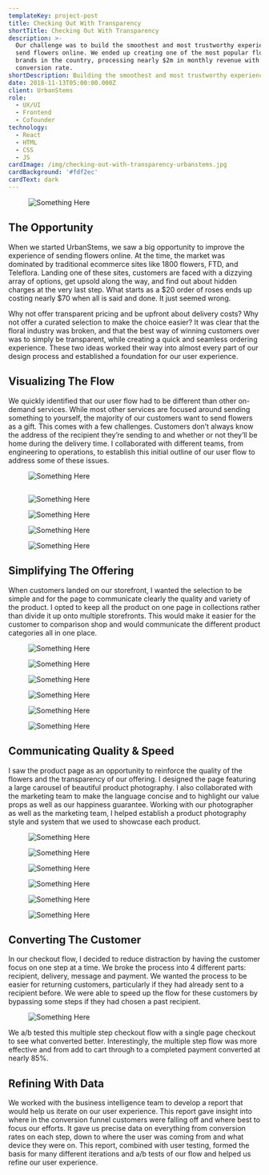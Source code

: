 ```yaml
---
templateKey: project-post
title: Checking Out With Transparency
shortTitle: Checking Out With Transparency
description: >-
  Our challenge was to build the smoothest and most trustworthy experience to
  send flowers online. We ended up creating one of the most popular floral
  brands in the country, processing nearly $2m in monthly revenue with a 12%
  conversion rate.
shortDescription: Building the smoothest and most trustworthy experience to send flowers online.
date: 2018-11-13T05:00:00.000Z
client: UrbanStems
role:
  - UX/UI
  - Frontend
  - Cofounder
technology:
  - React
  - HTML
  - CSS
  - JS
cardImage: /img/checking-out-with-transparency-urbanstems.jpg
cardBackground: '#fdf2ec'
cardText: dark
---
```

<figure>

![Something Here](/img/checkout-transparency-1.jpg)

</figure>

## The Opportunity

When we started UrbanStems, we saw a big opportunity to improve the experience of sending flowers online. At the time, the market was dominated by traditional ecommerce sites like 1800 flowers, FTD, and Teleflora. Landing one of these sites, customers are faced with a dizzying array of options, get upsold along the way, and find out about hidden charges at the very last step. What starts as a $20 order of roses ends up costing nearly $70 when all is said and done. It just seemed wrong.

Why not offer transparent pricing and be upfront about delivery costs? Why not offer a curated selection to make the choice easier? It was clear that the floral industry was broken, and that the best way of winning customers over was to simply be transparent, while creating a quick and seamless ordering experience. These two ideas worked their way into almost every part of our design process and established a foundation for our user experience.

## Visualizing The Flow

We quickly identified that our user flow had to be different than other on-demand services. While most other services are focused around sending something to yourself, the majority of our customers want to send flowers as a gift. This comes with a few challenges. Customers don’t always know the address of the recipient they’re sending to and whether or not they’ll be home during the delivery time. I collaborated with different teams, from engineering to operations, to establish this initial outline of our user flow to address some of these issues.

<figure>

![Something Here](/img/urbanstems-conversion-flow.png)

</figure>

## 

<figure>

![Something Here](/img/urbanstems-homepage-wireframe.jpg)

![Something Here](/img/urbanstems-productpage-sketch.jpg)

</figure>
<figure>

![Something Here](/img/urbanstems-homepage-mobile.jpg)

![Something Here](/img/urbanstems-homepage-desktop.jpg)

</figure>

## Simplifying The Offering

When customers landed on our storefront, I wanted the selection to be simple and for the page to communicate clearly the quality and variety of the product. I opted to keep all the product on one page in collections rather than divide it up onto multiple storefronts. This would make it easier for the customer to comparison shop and would communicate the different product categories all in one place.

<figure>

![Something Here](/img/urbanstems-storefront-sketch.jpg)

![Something Here](/img/urbanstems-storefront-wireframe.jpg)

</figure>
<figure>

![Something Here](/img/urbanstems-storefront-desktop.jpg)

![Something Here](/img/urbanstems-storefront-mobile.jpg)

</figure>
<figure>

![Something Here](/img/urbanstems-storefront-cards.jpg)

![Something Here](/img/urbanstems-storefront-deliverybar.gif)

</figure>

## Communicating Quality & Speed

I saw the product page as an opportunity to reinforce the quality of the flowers and the transparency of our offering. I designed the page featuring a large carousel of beautiful product photography. I also collaborated with the marketing team to make the language concise and to highlight our value props as well as our happiness guarantee. Working with our photographer as well as the marketing team, I helped establish a product photography style and system that we used to showcase each product.

<figure>

![Something Here](/img/urbanstems-product-wireframe.jpg)

![Something Here](/img/urbanstems-productpage-sketch.jpg)

</figure>
<figure>

![Something Here](/img/urbanstems-product-mobile-2.jpg)

![Something Here](/img/urbanstems-product-desktop.jpg)

</figure>
<figure>

![Something Here](/img/urbanstems-product-carousel.gif)

![Something Here](/img/urbanstems-product-photos.jpg)

</figure>

## Converting The Customer

In our checkout flow, I decided to reduce distraction by having the customer focus on one step at a time. We broke the process into 4 different parts: recipient, delivery, message and payment. We wanted the process to be easier for returning customers, particularly if they had already sent to a recipient before. We were able to speed up the flow for these customers by bypassing some steps if they had chosen a past recipient.

<figure>

![Something Here](/img/checkout-transparency-4.jpg)

</figure>

We a/b tested this multiple step checkout flow with a single page checkout to see what converted better. Interestingly, the multiple step flow was more effective and from add to cart through to a completed payment converted at nearly 85%.

## Refining With Data

We worked with the business intelligence team to develop a report that would help us iterate on our user experience. This report gave insight into where in the conversion funnel customers were falling off and where best to focus our efforts. It gave us precise data on everything from conversion rates on each step, down to where the user was coming from and what device they were on. This report, combined with user testing, formed the basis for many different iterations and a/b tests of our flow and helped us refine our user experience.

